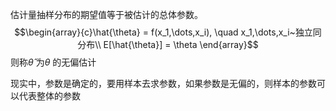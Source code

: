 估计量抽样分布的期望值等于被估计的总体参数。
$$\begin{array}{c}\hat{\theta} = f(x_1,\dots,x_i), \quad x_1,\dots,x_i~独立同分布\\
E[\hat{\theta}] = \theta
\end{array}$$
则称$\hat{\theta}$ 为$\theta$ 的无偏估计

现实中，参数是确定的，要用样本去求参数，如果参数是无偏的，则样本的参数可以代表整体的参数